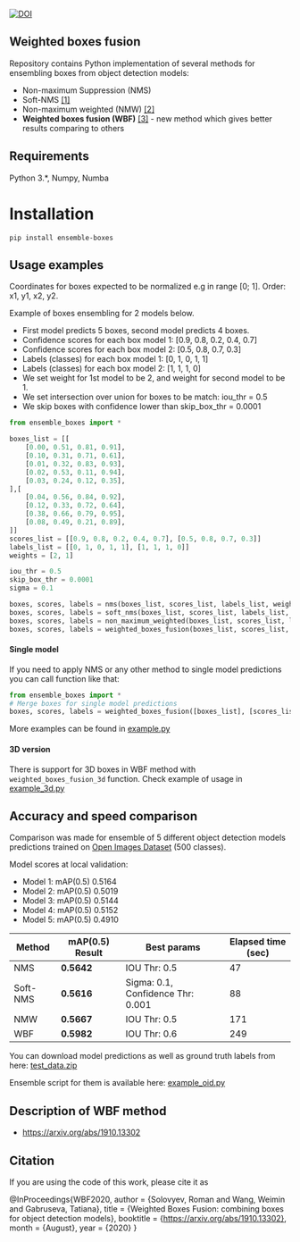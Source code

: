 [![DOI](https://zenodo.org/badge/217881799.svg)](https://zenodo.org/badge/latestdoi/217881799)

## Weighted boxes fusion

Repository contains Python implementation of several methods for ensembling boxes from object detection models: 

* Non-maximum Suppression (NMS)
* Soft-NMS [[1]](https://arxiv.org/abs/1704.04503)
* Non-maximum weighted (NMW) [[2]](http://openaccess.thecvf.com/content_ICCV_2017_workshops/papers/w14/Zhou_CAD_Scale_Invariant_ICCV_2017_paper.pdf)
* **Weighted boxes fusion (WBF)** [[3]](https://arxiv.org/abs/1910.13302) - new method which gives better results comparing to others 

## Requirements

Python 3.*, Numpy, Numba

# Installation

`pip install ensemble-boxes`

## Usage examples

Coordinates for boxes expected to be normalized e.g in range [0; 1]. Order: x1, y1, x2, y2. 

Example of boxes ensembling for 2 models below. 
* First model predicts 5 boxes, second model predicts 4 boxes.
* Confidence scores for each box model 1: [0.9, 0.8, 0.2, 0.4, 0.7]
* Confidence scores for each box model 2: [0.5, 0.8, 0.7, 0.3]
* Labels (classes) for each box model 1: [0, 1, 0, 1, 1]
* Labels (classes) for each box model 2: [1, 1, 1, 0]
* We set weight for 1st model to be 2, and weight for second model to be 1.
* We set intersection over union for boxes to be match: iou_thr = 0.5
* We skip boxes with confidence lower than skip_box_thr = 0.0001

```python
from ensemble_boxes import *

boxes_list = [[
    [0.00, 0.51, 0.81, 0.91],
    [0.10, 0.31, 0.71, 0.61],
    [0.01, 0.32, 0.83, 0.93],
    [0.02, 0.53, 0.11, 0.94],
    [0.03, 0.24, 0.12, 0.35],
],[
    [0.04, 0.56, 0.84, 0.92],
    [0.12, 0.33, 0.72, 0.64],
    [0.38, 0.66, 0.79, 0.95],
    [0.08, 0.49, 0.21, 0.89],
]]
scores_list = [[0.9, 0.8, 0.2, 0.4, 0.7], [0.5, 0.8, 0.7, 0.3]]
labels_list = [[0, 1, 0, 1, 1], [1, 1, 1, 0]]
weights = [2, 1]

iou_thr = 0.5
skip_box_thr = 0.0001
sigma = 0.1

boxes, scores, labels = nms(boxes_list, scores_list, labels_list, weights=weights, iou_thr=iou_thr)
boxes, scores, labels = soft_nms(boxes_list, scores_list, labels_list, weights=weights, iou_thr=iou_thr, sigma=sigma, thresh=skip_box_thr)
boxes, scores, labels = non_maximum_weighted(boxes_list, scores_list, labels_list, weights=weights, iou_thr=iou_thr, skip_box_thr=skip_box_thr)
boxes, scores, labels = weighted_boxes_fusion(boxes_list, scores_list, labels_list, weights=weights, iou_thr=iou_thr, skip_box_thr=skip_box_thr)
```

#### Single model

If you need to apply NMS or any other method to single model predictions you can call function like that:

```python
from ensemble_boxes import *
# Merge boxes for single model predictions
boxes, scores, labels = weighted_boxes_fusion([boxes_list], [scores_list], [labels_list], weights=None, method=method, iou_thr=iou_thr, thresh=thresh)
```

More examples can be found in [example.py](examples/example.py)

#### 3D version

There is support for 3D boxes in WBF method with `weighted_boxes_fusion_3d` function. Check example of usage in [example_3d.py](examples/example_3d.py)

## Accuracy and speed comparison

Comparison was made for ensemble of 5 different object detection models predictions trained on [Open Images Dataset](https://storage.googleapis.com/openimages/web/index.html) (500 classes).

Model scores at local validation: 
* Model 1: mAP(0.5) 0.5164
* Model 2: mAP(0.5) 0.5019
* Model 3: mAP(0.5) 0.5144
* Model 4: mAP(0.5) 0.5152
* Model 5: mAP(0.5) 0.4910

| Method | mAP(0.5) Result | Best params | Elapsed time (sec) | 
| ------ | --------------- | ----------- | ------------ |
| NMS | **0.5642** | IOU Thr: 0.5 | 47 |
| Soft-NMS | **0.5616** | Sigma: 0.1, Confidence Thr: 0.001 | 88 |
| NMW | **0.5667** | IOU Thr: 0.5 | 171 |
| WBF | **0.5982** | IOU Thr: 0.6 | 249 |

You can download model predictions as well as ground truth labels from here: [test_data.zip](https://github.com/ZFTurbo/Weighted-Boxes-Fusion/releases/download/v1.0/test_data.zip)

Ensemble script for them is available here: [example_oid.py](examples/example_oid.py)

## Description of WBF method

* https://arxiv.org/abs/1910.13302

## Citation

If you are using the code of this work, please cite it as

@InProceedings{WBF2020,
  author = {Solovyev, Roman and Wang, Weimin and Gabruseva, Tatiana},
  title = {Weighted Boxes Fusion: combining boxes for object detection models},
  booktitle = {https://arxiv.org/abs/1910.13302},
  month = {August},
  year = {2020}
}
